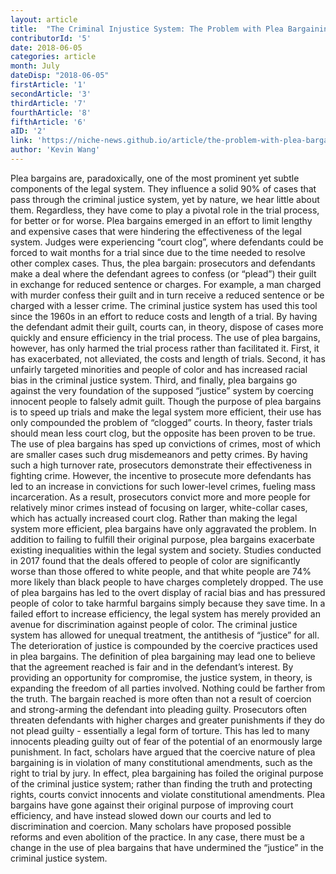 ```yaml
---
layout: article 
title:  "The Criminal Injustice System: The Problem with Plea Bargaining" 
contributorId: '5'
date: 2018-06-05
categories: article
month: July
dateDisp: "2018-06-05"
firstArticle: '1'
secondArticle: '3'
thirdArticle: '7'
fourthArticle: '8'
fifthArticle: '6'
aID: '2'
link: 'https://niche-news.github.io/article/the-problem-with-plea-bargaining.html'
author: 'Kevin Wang'
---
```

Plea bargains are, paradoxically, one of the most prominent yet subtle components of the legal system. They influence a solid 90% of cases that pass through the criminal justice system, yet by nature, we hear little about them. Regardless, they have come to play a pivotal role in the trial process, for better or for worse.
Plea bargains emerged in an effort to limit lengthy and expensive cases that were hindering the effectiveness of the legal system. Judges were experiencing “court clog”, where defendants could be forced to wait months for a trial since due to the time needed to resolve other complex cases. Thus, the plea bargain: prosecutors and defendants make a deal where the defendant agrees to confess (or “plead”) their guilt in exchange for reduced sentence or charges. For example, a man charged with murder confess their guilt and in turn receive a reduced sentence or be charged with a lesser crime. The criminal justice system has used this tool since the 1960s in an effort to reduce costs and length of a trial. By having the defendant admit their guilt, courts can, in theory, dispose of cases more quickly and ensure efficiency in the trial process.
The use of plea bargains, however, has only harmed the trial process rather than facilitated it. First, it has exacerbated, not alleviated, the costs and length of trials. Second, it has unfairly targeted minorities and people of color and has increased racial bias in the criminal justice system. Third, and finally, plea bargains go against the very foundation of the supposed “justice” system by coercing innocent people to falsely admit guilt.
Though the purpose of plea bargains is to speed up trials and make the legal system more efficient, their use has only compounded the problem of “clogged” courts. In theory, faster trials should mean less court clog, but the opposite has been proven to be true. The use of plea bargains has sped up convictions of crimes, most of which are smaller cases such drug misdemeanors and petty crimes. By having such a high turnover rate, prosecutors demonstrate their effectiveness in fighting crime. However, the incentive to prosecute more defendants has led to an increase in convictions for such lower-level crimes, fueling mass incarceration. As a result, prosecutors convict more and more people for relatively minor crimes instead of focusing on larger, white-collar cases, which has actually increased court clog. Rather than making the legal system more efficient, plea bargains have only aggravated the problem.
In addition to failing to fulfill their original purpose, plea bargains exacerbate existing inequalities within the legal system and society. Studies conducted in 2017 found that the deals offered to people of color are significantly worse than those offered to white people, and that white people are 74% more likely than black people to have charges completely dropped. The use of plea bargains has led to the overt display of racial bias and has pressured people of color to take harmful bargains simply because they save time. In a failed effort to increase efficiency, the legal system has merely provided an avenue for discrimination against people of color. The criminal justice system has allowed for unequal treatment, the antithesis of “justice” for all.
The deterioration of justice is compounded by the coercive practices used in plea bargains. The definition of plea bargaining may lead one to believe that the agreement reached is fair and in the defendant’s interest. By providing an opportunity for compromise, the justice system, in theory, is expanding the freedom of all parties involved. Nothing could be farther from the truth. The bargain reached is more often than not a result of coercion and strong-arming the defendant into pleading guilty. Prosecutors often threaten defendants with higher charges and greater punishments if they do not plead guilty - essentially a legal form of torture. This has led to many innocents pleading guilty out of fear of the potential of an enormously large punishment. In fact, scholars have argued that the coercive nature of plea bargaining is in violation of many constitutional amendments, such as the right to trial by jury. In effect, plea bargaining has foiled the original purpose of the criminal justice system; rather than finding the truth and protecting rights, courts convict innocents and violate constitutional amendments.
Plea bargains have gone against their original purpose of improving court efficiency, and have instead slowed down our courts and led to discrimination and coercion. Many scholars have proposed possible reforms and even abolition of the practice. In any case, there must be a change in the use of plea bargains that have undermined the “justice” in the criminal justice system.